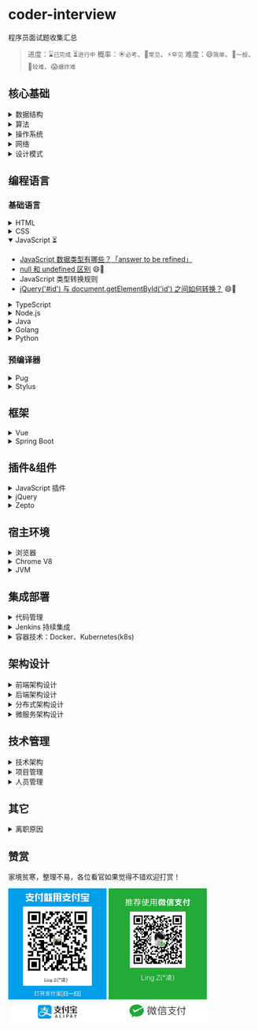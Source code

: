 # coder-interview

程序员面试题收集汇总
> 进度：⌛️`已完成` ⏳`进行中`
> 概率：☀️`必考`、🌙`常见`、⚡️`罕见`
> 难度：😄`简单`、🙂`一般`、🤔`较难`、😱`爆炸难`

## 核心基础

<details><summary>数据结构</summary></details>
<details><summary>算法</summary></details>
<details><summary>操作系统</summary></details>
<details><summary>网络</summary></details>
<details><summary>设计模式</summary></details>

## 编程语言

### 基础语言

<details><summary>HTML</summary></details>
<details><summary>CSS</summary></details>
<details open><summary>JavaScript ⏳</summary>

- [JavaScript 数据类型有哪些？「answer to be refined」](javascript/JavaScript数据类型有哪些？.md)
- [null 和 undefined 区别](javascript/null和undefined区别.md) 😄🌙
- JavaScript 类型转换规则
- [jQuery('#id') 与 document.getElementById('id') 之间如何转换？](javascript/jQuery('%23id')与document.getElementById('id')之间如何转换？.md) 😄🌙
</details>
<details><summary>TypeScript</summary></details>
<details><summary>Node.js</summary></details>
<details><summary>Java</summary></details>
<details><summary>Golang</summary></details>
<details><summary>Python</summary></details>

### 预编译器
<details><summary>Pug</summary></details>
<details><summary>Stylus</summary></details>

## 框架

<details><summary>Vue</summary></details>
<details><summary>Spring Boot</summary></details>

## 插件&组件

<details><summary>JavaScript 插件</summary></details>
<details><summary>jQuery</summary></details>
<details><summary>Zepto</summary></details>

## 宿主环境

<details><summary>浏览器</summary></details>
<details><summary>Chrome V8</summary></details>
<details><summary>JVM</summary></details>

## 集成部署

<details><summary>代码管理</summary></details>
<details><summary>Jenkins 持续集成</summary></details>
<details><summary>容器技术：Docker、Kubernetes(k8s)</summary></details>

## 架构设计

<details><summary>前端架构设计</summary></details>
<details><summary>后端架构设计</summary></details>
<details><summary>分布式架构设计</summary></details>
<details><summary>微服务架构设计</summary></details>

## 技术管理

<details><summary>技术架构</summary></details>
<details><summary>项目管理</summary></details>
<details><summary>人员管理</summary></details>

## 其它

<details><summary>离职原因</summary></details>

## 赞赏

家境贫寒，整理不易，各位看官如果觉得不错欢迎打赏！

<img src="assets/alipay.jpg" alt="支付宝支付" width="200px"> <img src="assets/wechatPay.jpg" alt="微信支付" width="200px">